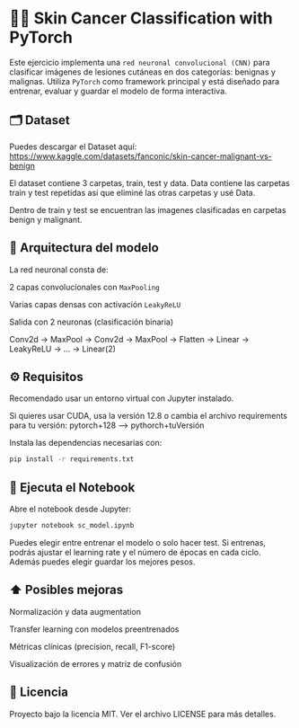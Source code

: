 # ☝🏻 Skin Cancer Classification with PyTorch

Este ejercicio implementa una `red neuronal convolucional (CNN)` para clasificar imágenes de lesiones cutáneas en dos categorías: benignas y malignas.
Utiliza `PyTorch` como framework principal y está diseñado para entrenar, evaluar y guardar el modelo de forma interactiva.

## 🗂️ Dataset
Puedes descargar el Dataset aquí: https://www.kaggle.com/datasets/fanconic/skin-cancer-malignant-vs-benign

El dataset contiene 3 carpetas, train, test y data. 
Data contiene las carpetas train y test repetidas así que eliminé las otras carpetas y usé Data.

Dentro de train y test se encuentran las imagenes clasificadas en carpetas benign y malignant.

## 🧠 Arquitectura del modelo
La red neuronal consta de:

2 capas convolucionales con `MaxPooling`

Varias capas densas con activación `LeakyReLU`

Salida con 2 neuronas (clasificación binaria)

Conv2d → MaxPool → Conv2d → MaxPool → Flatten → Linear → LeakyReLU → ... → Linear(2)

## ⚙️ Requisitos
Recomendado usar un entorno virtual con Jupyter instalado. 

Si quieres usar CUDA, usa la versión 12.8 o cambia el archivo requirements para tu versión: pytorch+128 --> pythorch+tuVersión

Instala las dependencias necesarias con:
```bash
pip install -r requirements.txt
```
## 📓 Ejecuta el Notebook
Abre el notebook desde Jupyter:
```bash
jupyter notebook sc_model.ipynb
```
Puedes elegir entre entrenar el modelo o solo hacer test. Si entrenas, podrás ajustar el learning rate y el número de épocas en cada ciclo.
Además puedes elegir guardar los mejores pesos.

## ⬆️ Posibles mejoras
Normalización y data augmentation

Transfer learning con modelos preentrenados

Métricas clínicas (precision, recall, F1-score)

Visualización de errores y matriz de confusión

## 📄 Licencia
Proyecto bajo la licencia MIT. Ver el archivo LICENSE para más detalles.
